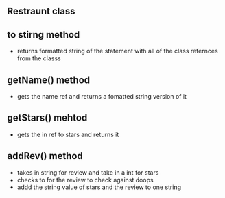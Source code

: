 ## Restraunt class
## to stirng method 
* returns formatted string of the statement with all of the class refernces from the classs 

## getName() method
* gets the name ref and returns a fomatted string version of it 

## getStars() mehtod
* gets the in ref to stars and returns it 

## addRev() method 

* takes in string for review and take in a int for stars
* checks to for the review to check against doops
* addd the string value of stars and the review to one string 

##